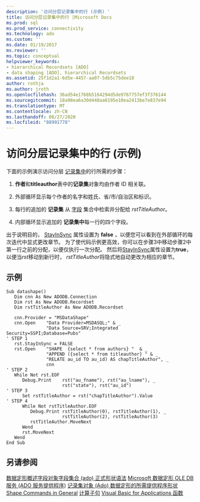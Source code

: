 ```yaml
---
description: '访问分层记录集中的行 (示例) '
title: 访问分层记录集中的行 |Microsoft Docs
ms.prod: sql
ms.prod_service: connectivity
ms.technology: ado
ms.custom: ''
ms.date: 01/19/2017
ms.reviewer: ''
ms.topic: conceptual
helpviewer_keywords:
- hierarchical Recordsets [ADO]
- data shaping [ADO], hierarchical Recordsets
ms.assetid: 25f1d2a1-6d5e-4457-aa07-5db5c75dee18
author: rothja
ms.author: jroth
ms.openlocfilehash: 36ad54e1768b5164294d5de9767757ef3f376144
ms.sourcegitcommit: 18a98ea6a30d448aa6195e10ea2413be7e837e94
ms.translationtype: MT
ms.contentlocale: zh-CN
ms.lasthandoff: 08/27/2020
ms.locfileid: "88991778"
---
```

# <a name="accessing-rows-in-a-hierarchical-recordset-example"></a>访问分层记录集中的行 (示例) 
下面的示例演示访问分层 [记录集中](../../reference/ado-api/recordset-object-ado.md)的行所需的步骤：

1.  **作者**和**titleauthor**表中的**记录集**对象均由作者 ID 相关联。

2.  外部循环显示每个作者的名字和姓氏、省/市/自治区和标识。

3.  每行的追加的 **记录集** 从 [字段](../../reference/ado-api/fields-collection-ado.md) 集合中检索并分配给 *rstTitleAuthor*。

4.  内部循环显示追加的 **记录集中**每一行的四个字段。

 出于说明目的， [StayInSync](../../reference/ado-api/stayinsync-property.md) 属性设置为 **false** ，以便您可以看到在外部循环的每次迭代中显式更改章节。 为了使代码示例更高效，你可以在步骤3中移动步骤2中第一行之前的分配，以便仅执行一次分配。 然后将[StayInSync](../../reference/ado-api/stayinsync-property.md)属性设置为**true**，以便当*rst*移动到新行时， *rstTitleAuthor*将隐式地自动更改为相应的章节。

## <a name="example"></a>示例

```
Sub datashape()
   Dim cnn As New ADODB.Connection
   Dim rst As New ADODB.Recordset
   Dim rstTitleAuthor As New ADODB.Recordset

   cnn.Provider = "MSDataShape"
   cnn.Open    "Data Provider=MSDASQL;" & _
               "Data Source=SRV;Integrated Security=SSPI;Database=Pubs"
' STEP 1
   rst.StayInSync = FALSE
   rst.Open    "SHAPE  {select * from authors} "  & _
               "APPEND ({select * from titleauthor} " & _
               "RELATE au_id TO au_id) AS chapTitleAuthor", _
               cnn
' STEP 2
   While Not rst.EOF
      Debug.Print    rst("au_fname"), rst("au_lname"), _
                     rst("state"), rst("au_id")
' STEP 3
      Set rstTitleAuthor = rst("chapTitleAuthor").Value
' STEP 4
      While Not rstTitleAuthor.EOF
         Debug.Print rstTitleAuthor(0), rstTitleAuthor(1), _
                     rstTitleAuthor(2), rstTitleAuthor(3)
         rstTitleAuthor.MoveNext
      Wend
      rst.MoveNext
   Wend
End Sub
```

## <a name="see-also"></a>另请参阅
 [数据定形概述](./data-shaping-overview.md)[字段对象](../../reference/ado-api/field-object.md)[字段集合 (ado) ](../../reference/ado-api/fields-collection-ado.md) [正式形状语法](./formal-shape-grammar.md) [Microsoft 数据定形 OLE DB 服务 (ADO 服务提供程序](../appendixes/microsoft-data-shaping-service-for-ole-db-ado-service-provider.md)) [记录集对象 (Ado) ](../../reference/ado-api/recordset-object-ado.md) [数据定形的所需提供程序](./required-providers-for-data-shaping.md)[形状](./shape-append-clause.md) [Shape Commands in General](./shape-commands-in-general.md) [计算子句](./shape-compute-clause.md) [Visual Basic for Applications 函数](./visual-basic-for-applications-functions.md)